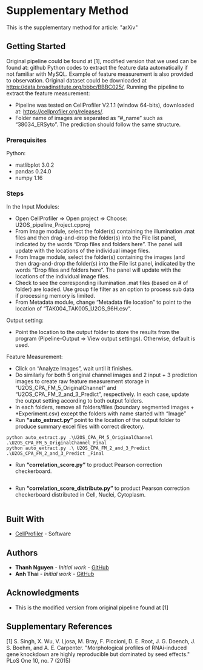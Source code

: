 # Supplementary Method

This is the supplementary method for article: "arXiv"

## Getting Started

Original pipeline could be found at [1], modified version that we used can be found at: github 
Python codes to extract the feature data automatically if not familiar with MySQL. Example of feature measurement is also provided to observation. 
Original dataset could be downloaded at https://data.broadinstitute.org/bbbc/BBBC025/,
Running the pipeline to extract the feature measurement:
-	Pipeline was tested on CellProfiler V2.1.1 (window 64-bits), downloaded at: https://cellprofiler.org/releases/.
-	Folder name of images are separated as “#_name” such as “38034_ERSyto”. The prediction should follow the same structure. 


### Prerequisites
Python:
- matlibplot 3.0.2
- pandas 0.24.0
- numpy 1.16

### Steps

In the Input Modules:
-	Open CellProfiler => Open project => Choose: U2OS_pipeline_Project.cpproj
-	From Image module, select the folder(s) containing the illumination .mat files and then drag-and-drop the folder(s) into the File list panel, indicated by the words “Drop files and folders here”. The panel will update with the locations of the individual image files. 
-	From Image module, select the folder(s) containing the images (and then drag-and-drop the folder(s) into the File list panel, indicated by the words “Drop files and folders here”. The panel will update with the locations of the individual image files.
-	Check to see the corresponding illumination .mat files (based on # of folder) are loaded. Use group file filter as an option to process sub data if processing memory is limited.
-	From Metadata module, change “Metadata file location” to point to the location of “TAK004_TAK005_U2OS_96H.csv”.

Output setting:
-	Point the location to the output folder to store the results from the program (Pipeline-Output => View output settings). Otherwise, default is used.

Feature Measurement:
-	Click on “Analyze Images”, wait until it finishes.
-	Do similarly for both 5 original channel images and 2 input + 3 prediction images to create raw feature measurement storage in “U2OS_CPA_FM_5_OriginalChannel” and “U2OS_CPA_FM_2_and_3_Predict”, respectively. In each case, update the output setting according to both output folders. 
-	In each folders, remove all folders/files (boundary segmented images + *Experiment.csv) except the folders with name started with “Image”
-	Run **“auto_extract.py”** point to the location of the output folder to produce summary excel files with correct directory.

```
python auto_extract.py .\U2OS_CPA_FM_5_OriginalChannel .\U2OS_CPA_FM_5_OriginalChannel_Final
python auto_extract.py .\ U2OS_CPA_FM_2_and_3_Predict  .\U2OS_CPA_FM_2_and_3_Predict _Final
```
-	Run **“correlation_score.py”** to product Pearson correction checkerboard.
```

```
-	Run **“correlation_score_distribute.py”** to product Pearson correction checkerboard distributed in Cell, Nuclei, Cytoplasm.
```

```

## Built With

* [CellProfiler](https://cellprofiler.org/releases/) - Software

## Authors

* **Thanh Nguyen** - *Initial work* - [GitHub](https://github.com/32nguyen)
* **Anh Thai** - *Initial work* - [GitHub]()

## Acknowledgments

* This is the modified version from original pipeline found at [1]

## Supplementary References
[1] S. Singh, X. Wu, V. Ljosa, M. Bray, F. Piccioni, D. E. Root, J. G. Doench, J. S. Boehm, and A. E. Carpenter. "Morphological profiles of RNAi-induced gene knockdown are highly reproducible but dominated by seed effects." PLoS One 10, no. 7 (2015)

